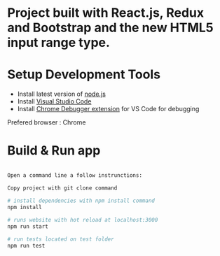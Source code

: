 # Project built with React.js, Redux and Bootstrap and the new HTML5 input range type.


# Setup Development Tools
 - Install latest version of [node.js](https://nodejs.org/en/)
 - Install [Visual Studio Code](https://code.visualstudio.com/)
 - Install [Chrome Debugger extension](https://marketplace.visualstudio.com/items?itemName=msjsdiag.debugger-for-chrome) for VS Code for debugging
 
 Prefered browser : Chrome

# Build & Run app
``` bash

Open a command line a follow instrunctions:

Copy project with git clone command

# install dependencies with npm install command
npm install
 
# runs website with hot reload at localhost:3000
npm run start

# run tests located on test folder
npm run test
